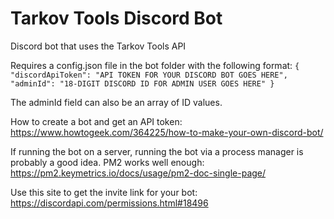 # Tarkov Tools Discord Bot
Discord bot that uses the Tarkov Tools API

Requires a config.json file in the bot folder with the following format:
`{
	"discordApiToken": "API TOKEN FOR YOUR DISCORD BOT GOES HERE",
	"adminId": "18-DIGIT DISCORD ID FOR ADMIN USER GOES HERE"
}`

The adminId field can also be an array of ID values.

How to create a bot and get an API token:
https://www.howtogeek.com/364225/how-to-make-your-own-discord-bot/

If running the bot on a server, running the bot via a process manager is probably a good idea. PM2 works well enough:
https://pm2.keymetrics.io/docs/usage/pm2-doc-single-page/

Use this site to get the invite link for your bot:
https://discordapi.com/permissions.html#18496